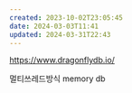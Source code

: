 ```yaml
---
created: 2023-10-02T23:05:45
date: 2024-03-03T11:41
updated: 2024-03-31T22:43
---
```

https://www.dragonflydb.io/

멀티쓰레드방식 memory db
